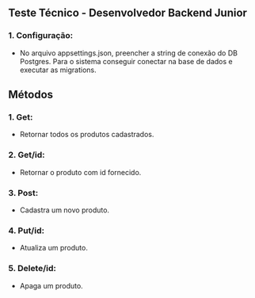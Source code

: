 ## Teste Técnico - Desenvolvedor Backend Junior
### 1. Configuração:
- No arquivo appsettings.json, preencher a string de conexão do DB Postgres. Para o sistema conseguir conectar na base de dados e executar as migrations.
## Métodos
### 1. Get:
- Retornar todos os produtos cadastrados.
### 2. Get/id:
- Retornar o produto com id fornecido.
### 3. Post:
- Cadastra um novo produto.
### 4. Put/id:
- Atualiza um produto.
### 5. Delete/id:
- Apaga um produto. 
